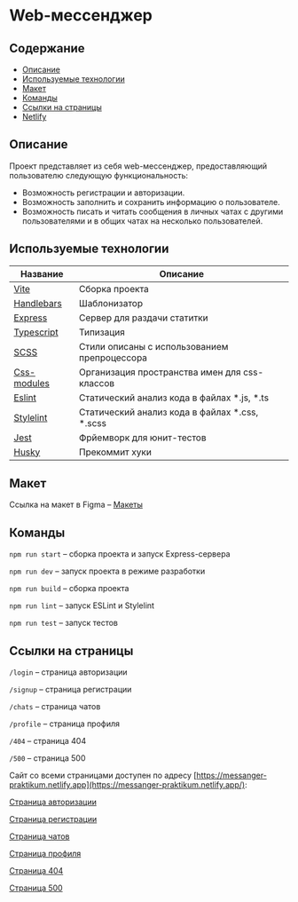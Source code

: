 # Web-мессенджер

## Содержание

- [Описание](#описание)
- [Используемые технологии](#используемые-технологии)
- [Макет](#макет)
- [Команды](#команды)
- [Ссылки на страницы](#ссылки-на-страницы)
- [Netlify](#ссылки-на-страницы)

## Описание

Проект представляет из себя web-мессенджер, предоставляющий пользователю следующую функциональность:

- Возможность регистрации и авторизации.
- Возможность заполнить и сохранить информацию о пользователе.
- Возможность писать и читать сообщения в личных чатах с другими пользователями и в общих чатах на несколько пользователей.

## Используемые технологии

Название      | Описание
-------------------------------------------------------- | -------------------------------------------------
[Vite](https://vitejs.dev/)  				  			 | Сборка проекта
[Handlebars](https://handlebarsjs.com/) 	  			 | Шаблонизатор
[Express](https://expressjs.com/)			  			 | Сервер для раздачи статитки
[Typescript](https://www.typescriptlang.org/) 			 | Типизация
[SCSS](https://sass-scss.ru/) 				  			 | Стили описаны с использованием препроцессора
[Сss-modules](https://github.com/css-modules/css-modules)| Организация пространства имен для css-классов
[Eslint](https://eslint.org/)				   			 | Статический анализ кода в файлах *.js, *.ts
[Stylelint](https://stylelint.io/)						 | Статический анализ кода в файлах *.css, *.scss
[Jest](https://jestjs.io/)				  				 | Фрйемворк для юнит-тестов
[Husky](https://typicode.github.io/husky/)				 | Прекоммит хуки


## Макет

Ссылка на макет в Figma – [Макеты](https://www.figma.com/file/jF5fFFzgGOxQeB4CmKWTiE/Chat_external_link?type=design&node-id=1-600&mode=design&t=VCp4U8leBxHmG3QZ-4)


## Команды

`npm run start` – сборка проекта и запуск Express-сервера

`npm run dev` – запуск проекта в режиме разработки

`npm run build` – сборка проекта

`npm run lint` – запуск ESLint и Stylelint

`npm run test` – запуск тестов


## Ссылки на страницы

`/login` – страница авторизации

`/signup` – страница регистрации

`/chats` – страница чатов

`/profile` – страница профиля

`/404` – страница 404

`/500` – страница 500

Сайт со всеми страницами доступен по адресу [https://messanger-praktikum.netlify.app](https://messanger-praktikum.netlify.app/):

[Страница авторизации](https://messanger-praktikum.netlify.app/login)

[Страница регистрации](https://messanger-praktikum.netlify.app/signup)

[Страница чатов](https://messanger-praktikum.netlify.app/chats)

[Страница профиля](https://messanger-praktikum.netlify.app/profile)

[Страница 404](https://messanger-praktikum.netlify.app/404)

[Страница 500](https://messanger-praktikum.netlify.app/500)
